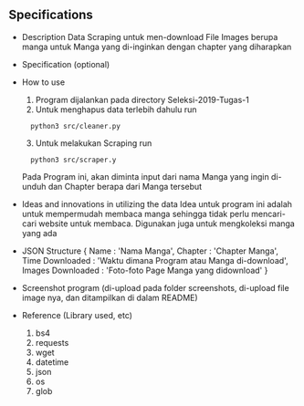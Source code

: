 ## Specifications

- Description
  Data Scraping untuk men-download File Images berupa manga untuk Manga yang di-inginkan dengan chapter yang diharapkan

- Specification (optional)

- How to use

  1. Program dijalankan pada directory Seleksi-2019-Tugas-1
  2. Untuk menghapus data terlebih dahulu run

  ```
    python3 src/cleaner.py
  ```

  3. Untuk melakukan Scraping run

  ```
    python3 src/scraper.y
  ```

  Pada Program ini, akan diminta input dari nama Manga yang ingin di-unduh dan Chapter berapa dari Manga tersebut

- Ideas and innovations in utilizing the data
  Idea untuk program ini adalah untuk mempermudah membaca manga sehingga tidak perlu mencari-cari website untuk membaca. Digunakan juga untuk mengkoleksi manga yang ada

- JSON Structure
  {
  Name : 'Nama Manga',
  Chapter : 'Chapter Manga',
  Time Downloaded : 'Waktu dimana Program atau Manga di-download',
  Images Downloaded : 'Foto-foto Page Manga yang didownload'
  }

- Screenshot program (di-upload pada folder screenshots, di-upload file image nya, dan ditampilkan di dalam README)

- Reference (Library used, etc)
  1. bs4
  2. requests
  3. wget
  4. datetime
  5. json
  6. os
  7. glob
